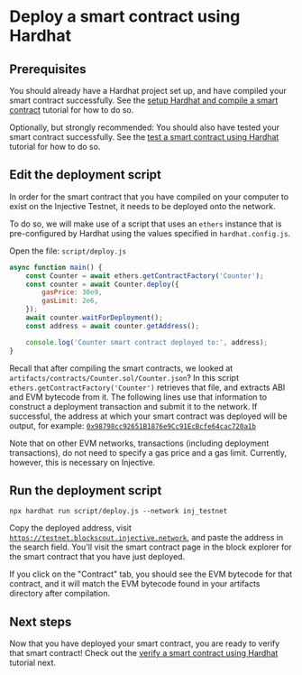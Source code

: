 # Deploy a smart contract using Hardhat

## Prerequisites

You should already have a Hardhat project set up, and have compiled your smart contract successfully.
See the [setup Hardhat and compile a smart contract](./compile-hardhat.md) tutorial for how to do so.

Optionally, but strongly recommended: You should also have tested your smart contract successfully.
See the [test a smart contract using Hardhat](./test-hardhat.md) tutorial for how to do so.

## Edit the deployment script

In order for the smart contract that you have compiled on your computer to exist on the Injective Testnet, it needs to be deployed onto the network.

To do so, we will make use of a script that uses an `ethers` instance that is pre-configured by Hardhat using the values specified in `hardhat.config.js`.

Open the file:  `script/deploy.js`

```js
async function main() {
    const Counter = await ethers.getContractFactory('Counter');
    const counter = await Counter.deploy({
        gasPrice: 30e9,
        gasLimit: 2e6,
    });
    await counter.waitForDeployment();
    const address = await counter.getAddress();

    console.log('Counter smart contract deployed to:', address);
}
```

Recall that after compiling the smart contracts, we looked at `artifacts/contracts/Counter.sol/Counter.json`? In this script `ethers.getContractFactory('Counter')` retrieves that file, and extracts ABI and EVM bytecode from it.
The following lines use that information to construct a deployment transaction and submit it to the network.
If successful, the address at which your smart contract was deployed will be output, for example:
[`0x98798cc92651B1876e9Cc91EcBcfe64cac720a1b`](https://testnet.blockscout.injective.network/address/0x98798cc92651B1876e9Cc91EcBcfe64cac720a1b)

Note that on other EVM networks, transactions (including deployment transactions), do not need to specify a gas price and a gas limit. Currently, however, this is necessary on Injective.

## Run the deployment script

```shell
npx hardhat run script/deploy.js --network inj_testnet
```

Copy the deployed address, visit [`https://testnet.blockscout.injective.network`](https://testnet.blockscout.injective.network/), and paste the address in the search field.
You'll visit the smart contract page in the block explorer for the smart contract that you have just deployed.

If you click on the "Contract" tab, you should see the EVM bytecode for that contract, and it will match the EVM bytecode found in your artifacts directory after compilation.


## Next steps

Now that you have deployed your smart contract, you are ready to verify that smart contract!
Check out the [verify a smart contract using Hardhat](./verify-hardhat.md) tutorial next.
